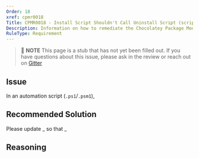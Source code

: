 ```yaml
---
Order: 18
xref: cpmr0018
Title: CPMR0018 - Install Script Shouldn't Call Uninstall Script (script)
Description: Information on how to remediate the Chocolatey Package Moderation Rule 0018
RuleType: Requirement
---
```


> :memo: **NOTE** This page is a stub that has not yet been filled out. If you have questions about this issue, please ask in the review or reach out on [Gitter](https://gitter.im/chocolatey/chocolatey.org)

## Issue

In an automation script (`.ps1`/`.psm1`),

## Recommended Solution

Please update _ so that _

## Reasoning
